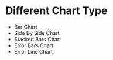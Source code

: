 # Different Chart Type
 - Bar Chart
 - Side By Side Chart
 - Stacked Bars Chart
 - Error Bars Chart
 - Error Line Chart
